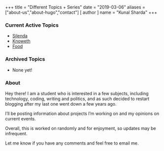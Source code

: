 +++
title = "Different Topics + Series"
date = "2019-03-06"
aliases = ["about-us","about-hugo","contact"]
[ author ]
  name = "Kunal Sharda"
+++  

### Current Active Topics
- [Silenda](https://insensitive.co/tags/Silenda)
- [Knoweth](https://insensitive.co/tags/Knoweth)
- [Food](https://insensitive.co/tags/Food)

### Archived Topics
- None yet!

### About

Hey there! I am a student who is interested in a few subjects, including technology, coding, writing and politics, and as such decided to restart blogging after my last one went down a few years ago.

I’ll be posting information about projects I’m working on and my opinions on current events.

Overall, this is worked on randomly and for enjoyment, so updates may be infrequent.

Let me know if you have any comments and feel free to email me.
